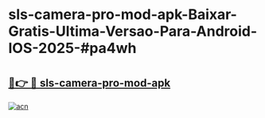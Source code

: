 # sls-camera-pro-mod-apk-Baixar-Gratis-Ultima-Versao-Para-Android-IOS-2025-#pa4wh

# <h2><a href="https://ainizakaria.my?title=sls-camera-pro-mod-apk&ref=24M">🔗👉 🔴 sls-camera-pro-mod-apk</a></h2>

[![acn](https://github.com/user-attachments/assets/0f9c940e-d8b0-45ae-aac7-cd30a18b3e1c)](https://ainizakaria.my?title=sls-camera-pro-mod-apk&ref=24M)

